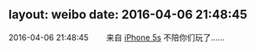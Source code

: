 layout: weibo
date: 2016-04-06 21:48:45
---
2016-04-06 21:48:45  &nbsp;&nbsp;&nbsp;&nbsp;&nbsp;&nbsp; 来自 <a href="sinaweibo://customweibosource" rel="nofollow">iPhone 5s</a>
不陪你们玩了…… ​​​
